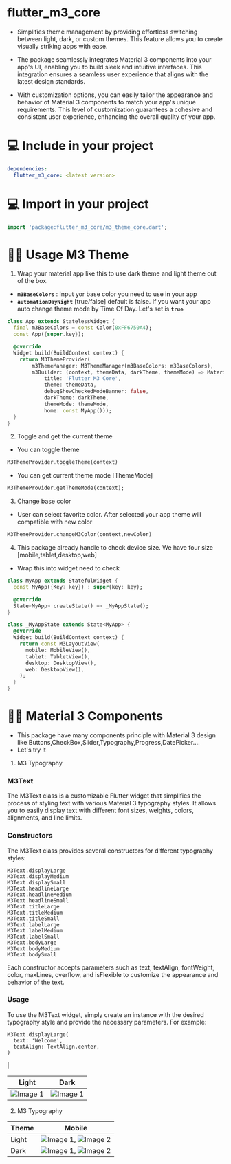 # flutter_m3_core

- Simplifies theme management by providing effortless switching between light, dark, or custom themes. This feature allows you to create visually striking apps with ease.

- The package seamlessly integrates Material 3 components into your app's UI, enabling you to build sleek and intuitive interfaces. This integration ensures a seamless user experience that aligns with the latest design standards.

- With customization options, you can easily tailor the appearance and behavior of Material 3 components to match your app's unique requirements. This level of customization guarantees a cohesive and consistent user experience, enhancing the overall quality of your app.

# 💻 Include in your project
``` yaml
dependencies:
  flutter_m3_core: <latest version>
```

# 💻 Import in your project
``` dart
import 'package:flutter_m3_core/m3_theme_core.dart';
```

# 👨‍💻 Usage M3 Theme

1. Wrap your material app like this to use dark theme and light theme out of the box.

- **```m3BaseColors```** : Input yor base color you need to use in your app
- **```automationDayNight```** [true/false] default is false. If you want your app auto change theme mode by Time Of Day. Let's set is **`true`**

```dart
class App extends StatelessWidget {
  final m3BaseColors = const Color(0xFF6750A4);
  const App({super.key});

  @override
  Widget build(BuildContext context) {
    return M3ThemeProvider(
        m3ThemeManager: M3ThemeManager(m3BaseColors: m3BaseColors),
        m3Builder: (context, themeData, darkTheme, themeMode) => MaterialApp(
            title: 'Flutter M3 Core',
            theme: themeData,
            debugShowCheckedModeBanner: false,
            darkTheme: darkTheme,
            themeMode: themeMode,
            home: const MyApp()));
  }
}
```
2. Toggle and get the current theme

- You can toggle theme 
```dart
M3ThemeProvider.toggleTheme(context)
```

- You can get current theme mode [ThemeMode]
```dart
M3ThemeProvider.getThemeMode(context);
```

3. Change base color

- User can select favorite color. After selected your app theme will compatible with new color


```dart
M3ThemeProvider.changeM3Color(context,newColor)
```

4. This package already handle to check device size. We have four size [mobile,tablet,desktop,web]
-  Wrap this into widget need to check
```dart
class MyApp extends StatefulWidget {
  const MyApp({Key? key}) : super(key: key);

  @override
  State<MyApp> createState() => _MyAppState();
}

class _MyAppState extends State<MyApp> {
  @override
  Widget build(BuildContext context) {
    return const M3LayoutView(
      mobile: MobileView(),
      tablet: TabletView(),
      desktop: DesktopView(),
      web: DesktopView(),
    );
  }
}
```

# 👨‍💻 Material 3 Components
- This package have many components principle with Material 3 design like Buttons,CheckBox,Slider,Typography,Progress,DatePicker....
- Let's try it

1. M3 Typography

### M3Text
The M3Text class is a customizable Flutter widget that simplifies the process of styling text with various Material 3 typography styles. It allows you to easily display text with different font sizes, weights, colors, alignments, and line limits.
### Constructors
The M3Text class provides several constructors for different typography styles:
```
M3Text.displayLarge
M3Text.displayMedium
M3Text.displaySmall
M3Text.headlineLarge
M3Text.headlineMedium
M3Text.headlineSmall
M3Text.titleLarge
M3Text.titleMedium
M3Text.titleSmall
M3Text.labelLarge
M3Text.labelMedium
M3Text.labelSmall
M3Text.bodyLarge
M3Text.bodyMedium
M3Text.bodySmall
```
Each constructor accepts parameters such as text, textAlign, fontWeight, color, maxLines, overflow, and isFlexible to customize the appearance and behavior of the text.
### Usage
To use the M3Text widget, simply create an instance with the desired typography style and provide the necessary parameters. For example:

```
M3Text.displayLarge(
  text: 'Welcome',
  textAlign: TextAlign.center,
)
```

| 


| Light | Dark |
|-------|--------|
| ![Image 1](https://github.com/quocbao238/flutter_m3_core/blob/main/images/mobile/m3_Typography.png)  | ![Image 1](https://github.com/quocbao238/flutter_m3_core/blob/main/images/mobile/m3_Typography_dark.png) |


2. M3 Typography


| Theme | Mobile |
|-------|--------|
| Light | ![Image 1](https://github.com/quocbao238/flutter_m3_core/blob/main/images/mobile/m3_Typography.png), ![Image 2](path/to/light_image_2.png) |
| Dark  | ![Image 1](https://github.com/quocbao238/flutter_m3_core/blob/main/images/mobile/m3_Typography_dark.png), ![Image 2](path/to/dark_image_2.png) |






 
